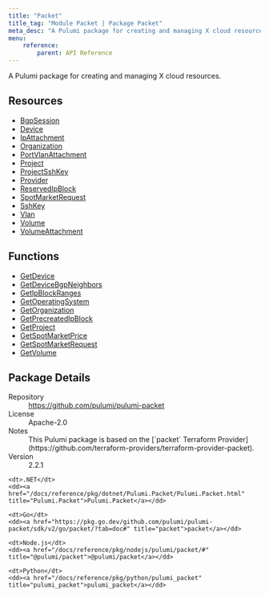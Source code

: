 ```yaml
---
title: "Packet"
title_tag: "Module Packet | Package Packet"
meta_desc: "A Pulumi package for creating and managing X cloud resources."
menu:
    reference:
        parent: API Reference
---
```


<!-- WARNING: this file was generated by Pulumi Docs Generator. -->
<!-- Do not edit by hand unless you're certain you know what you are doing! -->

A Pulumi package for creating and managing X cloud resources.

<h2 id="resources">Resources</h2>
<ul class="api">
    <li><a href="bgpsession" title="BgpSession"><span class="symbol resource"></span>BgpSession</a></li>
    <li><a href="device" title="Device"><span class="symbol resource"></span>Device</a></li>
    <li><a href="ipattachment" title="IpAttachment"><span class="symbol resource"></span>IpAttachment</a></li>
    <li><a href="organization" title="Organization"><span class="symbol resource"></span>Organization</a></li>
    <li><a href="portvlanattachment" title="PortVlanAttachment"><span class="symbol resource"></span>PortVlanAttachment</a></li>
    <li><a href="project" title="Project"><span class="symbol resource"></span>Project</a></li>
    <li><a href="projectsshkey" title="ProjectSshKey"><span class="symbol resource"></span>ProjectSshKey</a></li>
    <li><a href="provider" title="Provider"><span class="symbol resource"></span>Provider</a></li>
    <li><a href="reservedipblock" title="ReservedIpBlock"><span class="symbol resource"></span>ReservedIpBlock</a></li>
    <li><a href="spotmarketrequest" title="SpotMarketRequest"><span class="symbol resource"></span>SpotMarketRequest</a></li>
    <li><a href="sshkey" title="SshKey"><span class="symbol resource"></span>SshKey</a></li>
    <li><a href="vlan" title="Vlan"><span class="symbol resource"></span>Vlan</a></li>
    <li><a href="volume" title="Volume"><span class="symbol resource"></span>Volume</a></li>
    <li><a href="volumeattachment" title="VolumeAttachment"><span class="symbol resource"></span>VolumeAttachment</a></li>
</ul>

<h2 id="functions">Functions</h2>
<ul class="api">
    <li><a href="getdevice" title="GetDevice"><span class="symbol function"></span>GetDevice</a></li>
    <li><a href="getdevicebgpneighbors" title="GetDeviceBgpNeighbors"><span class="symbol function"></span>GetDeviceBgpNeighbors</a></li>
    <li><a href="getipblockranges" title="GetIpBlockRanges"><span class="symbol function"></span>GetIpBlockRanges</a></li>
    <li><a href="getoperatingsystem" title="GetOperatingSystem"><span class="symbol function"></span>GetOperatingSystem</a></li>
    <li><a href="getorganization" title="GetOrganization"><span class="symbol function"></span>GetOrganization</a></li>
    <li><a href="getprecreatedipblock" title="GetPrecreatedIpBlock"><span class="symbol function"></span>GetPrecreatedIpBlock</a></li>
    <li><a href="getproject" title="GetProject"><span class="symbol function"></span>GetProject</a></li>
    <li><a href="getspotmarketprice" title="GetSpotMarketPrice"><span class="symbol function"></span>GetSpotMarketPrice</a></li>
    <li><a href="getspotmarketrequest" title="GetSpotMarketRequest"><span class="symbol function"></span>GetSpotMarketRequest</a></li>
    <li><a href="getvolume" title="GetVolume"><span class="symbol function"></span>GetVolume</a></li>
</ul>

<h2 id="package-details">Package Details</h2>
<dl class="package-details">
	<dt>Repository</dt>
	<dd><a href="https://github.com/pulumi/pulumi-packet">https://github.com/pulumi/pulumi-packet</a></dd>
	<dt>License</dt>
	<dd>Apache-2.0</dd>
	<dt>Notes</dt>
	<dd>This Pulumi package is based on the [`packet` Terraform Provider](https://github.com/terraform-providers/terraform-provider-packet).</dd>
	<dt>Version</dt>
	<dd>2.2.1</dd>
</dl>



<dl class="tabular">

    <dt>.NET</dt>
    <dd><a href="/docs/reference/pkg/dotnet/Pulumi.Packet/Pulumi.Packet.html" title="Pulumi.Packet">Pulumi.Packet</a></dd>

    <dt>Go</dt>
    <dd><a href="https://pkg.go.dev/github.com/pulumi/pulumi-packet/sdk/v2/go/packet/?tab=doc#" title="packet">packet</a></dd>

    <dt>Node.js</dt>
    <dd><a href="/docs/reference/pkg/nodejs/pulumi/packet/#" title="@pulumi/packet">@pulumi/packet</a></dd>

    <dt>Python</dt>
    <dd><a href="/docs/reference/pkg/python/pulumi_packet" title="pulumi_packet">pulumi_packet</a></dd>

</dl>

